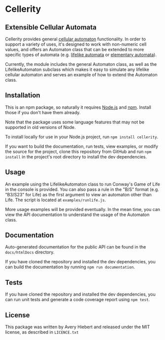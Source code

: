 # Cellerity
## Extensible Cellular Automata
Cellerity provides general 
[cellular automaton](https://en.wikipedia.org/wiki/Cellular_automaton) 
functionality.  In order to support a variety of uses, it's 
designed to work with non-numeric cell values, and offers an Automaton 
class that can be extended to more specific types of automata 
(e.g. [lifelike automata](https://en.wikipedia.org/wiki/Life-like_cellular_automaton) 
or [elementary automata](https://en.wikipedia.org/wiki/Elementary_cellular_automaton)).

Currently, the module includes the general Automaton class, as well as
the LifelikeAutomaton subclass which makes it easy to simulate any
lifelike cellular automaton and serves an example of how to extend
the Automaton class.

## Installation
This is an npm package, so naturally it requires 
[Node.js](https://nodejs.org/en/download/) 
and [npm](https://www.npmjs.com/get-npm).
Install those if you don't have them already.

Note that the package uses some language features that may not 
be supported in old versions of Node.

To install locally for use in your Node.js project, run 
`npm install cellerity`.

If you want to build the documentation, run tests, view examples, 
or modify the source for the project, clone this repository from 
GitHub and run `npm install` in the project's root directory to
install the dev dependencies.

## Usage
An example using the LifelikeAutomaton class to run Conway's Game of Life
in the console is provided.  You can also pass a rule in the "B/S" format
(e.g. "B3/S23" for Life) as the first argument to view an automaton other than
Life.  The script is located at `examples/runlife.js`. 

More usage examples will be provided eventually.  In the mean time, you can
view the API documentation to understand the usage of the Automaton
class.

## Documentation
Auto-generated documentation for the public API can be found in 
the `docs/htmlDocs` directory.

If you have cloned the repository and installed the dev dependencies, 
you can build the documentation by running `npm run documentation`.

## Tests
If you have cloned the repository and installed the dev dependencies, 
you can run unit tests and generate a code coverage report using `npm test`.

## License
This package was written by Avery Hiebert and released under the 
MIT license, as described in `LICENCE.txt`
